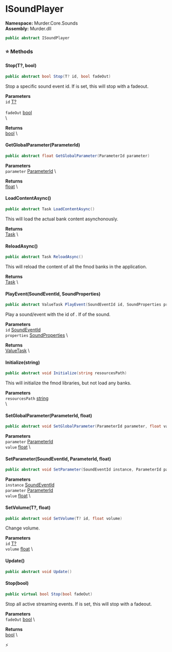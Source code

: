 # ISoundPlayer

**Namespace:** Murder.Core.Sounds \
**Assembly:** Murder.dll

```csharp
public abstract ISoundPlayer
```

### ⭐ Methods
#### Stop(T?, bool)
```csharp
public abstract bool Stop(T? id, bool fadeOut)
```

Stop a specific sound event id.
            If <paramref name="fadeOut" /> is set, this will stop with a fadeout.

**Parameters** \
`id` [T?](https://learn.microsoft.com/en-us/dotnet/api/System.Nullable-1?view=net-7.0) \
\
`fadeOut` [bool](https://learn.microsoft.com/en-us/dotnet/api/System.Boolean?view=net-7.0) \
\

**Returns** \
[bool](https://learn.microsoft.com/en-us/dotnet/api/System.Boolean?view=net-7.0) \

#### GetGlobalParameter(ParameterId)
```csharp
public abstract float GetGlobalParameter(ParameterId parameter)
```

**Parameters** \
`parameter` [ParameterId](../..//Murder/Core/Sounds/ParameterId.html) \

**Returns** \
[float](https://learn.microsoft.com/en-us/dotnet/api/System.Single?view=net-7.0) \

#### LoadContentAsync()
```csharp
public abstract Task LoadContentAsync()
```

This will load the actual bank content asynchonously.

**Returns** \
[Task](https://learn.microsoft.com/en-us/dotnet/api/System.Threading.Tasks.Task?view=net-7.0) \

#### ReloadAsync()
```csharp
public abstract Task ReloadAsync()
```

This will reload the content of all the fmod banks in the application.

**Returns** \
[Task](https://learn.microsoft.com/en-us/dotnet/api/System.Threading.Tasks.Task?view=net-7.0) \

#### PlayEvent(SoundEventId, SoundProperties)
```csharp
public abstract ValueTask PlayEvent(SoundEventId id, SoundProperties properties)
```

Play a sound/event with the id of <paramref name="id" />.
            If <paramref name="properties" /> of the sound.

**Parameters** \
`id` [SoundEventId](../..//Murder/Core/Sounds/SoundEventId.html) \
`properties` [SoundProperties](../..//Murder/Core/Sounds/SoundProperties.html) \

**Returns** \
[ValueTask](https://learn.microsoft.com/en-us/dotnet/api/System.Threading.Tasks.ValueTask?view=net-7.0) \

#### Initialize(string)
```csharp
public abstract void Initialize(string resourcesPath)
```

This will initialize the fmod libraries, but not load any banks.

**Parameters** \
`resourcesPath` [string](https://learn.microsoft.com/en-us/dotnet/api/System.String?view=net-7.0) \
\

#### SetGlobalParameter(ParameterId, float)
```csharp
public abstract void SetGlobalParameter(ParameterId parameter, float value)
```

**Parameters** \
`parameter` [ParameterId](../..//Murder/Core/Sounds/ParameterId.html) \
`value` [float](https://learn.microsoft.com/en-us/dotnet/api/System.Single?view=net-7.0) \

#### SetParameter(SoundEventId, ParameterId, float)
```csharp
public abstract void SetParameter(SoundEventId instance, ParameterId parameter, float value)
```

**Parameters** \
`instance` [SoundEventId](../..//Murder/Core/Sounds/SoundEventId.html) \
`parameter` [ParameterId](../..//Murder/Core/Sounds/ParameterId.html) \
`value` [float](https://learn.microsoft.com/en-us/dotnet/api/System.Single?view=net-7.0) \

#### SetVolume(T?, float)
```csharp
public abstract void SetVolume(T? id, float volume)
```

Change volume.

**Parameters** \
`id` [T?](https://learn.microsoft.com/en-us/dotnet/api/System.Nullable-1?view=net-7.0) \
`volume` [float](https://learn.microsoft.com/en-us/dotnet/api/System.Single?view=net-7.0) \

#### Update()
```csharp
public abstract void Update()
```

#### Stop(bool)
```csharp
public virtual bool Stop(bool fadeOut)
```

Stop all active streaming events.
            If <paramref name="fadeOut" /> is set, this will stop with a fadeout.

**Parameters** \
`fadeOut` [bool](https://learn.microsoft.com/en-us/dotnet/api/System.Boolean?view=net-7.0) \

**Returns** \
[bool](https://learn.microsoft.com/en-us/dotnet/api/System.Boolean?view=net-7.0) \



⚡